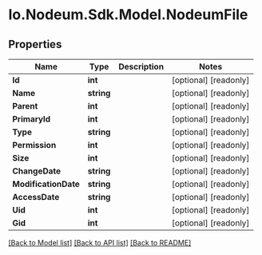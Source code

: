 # Io.Nodeum.Sdk.Model.NodeumFile
## Properties

Name | Type | Description | Notes
------------ | ------------- | ------------- | -------------
**Id** | **int** |  | [optional] [readonly] 
**Name** | **string** |  | [optional] [readonly] 
**Parent** | **int** |  | [optional] [readonly] 
**PrimaryId** | **int** |  | [optional] [readonly] 
**Type** | **string** |  | [optional] [readonly] 
**Permission** | **int** |  | [optional] [readonly] 
**Size** | **int** |  | [optional] [readonly] 
**ChangeDate** | **string** |  | [optional] [readonly] 
**ModificationDate** | **string** |  | [optional] [readonly] 
**AccessDate** | **string** |  | [optional] [readonly] 
**Uid** | **int** |  | [optional] [readonly] 
**Gid** | **int** |  | [optional] [readonly] 

[[Back to Model list]](../README.md#documentation-for-models) [[Back to API list]](../README.md#documentation-for-api-endpoints) [[Back to README]](../README.md)

